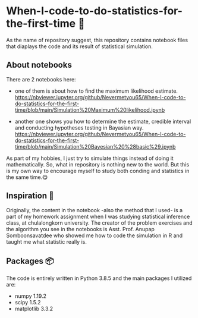 # When-I-code-to-do-statistics-for-the-first-time :zany_face:
As the name of repository suggest, this repository contains notebook files that diaplays the code and its result of statistical simulation.

## About notebooks
There are 2 notebooks here:
- one of them is about how to find the maximum likelihood estimate.
https://nbviewer.jupyter.org/github/Nevermetyou65/When-I-code-to-do-statistics-for-the-first-time/blob/main/Simulation%20Maximum%20likelihood.ipynb

- another one shows you how to determine the estimate, credible interval and conducting hypotheses testing in Bayasian way.
https://nbviewer.jupyter.org/github/Nevermetyou65/When-I-code-to-do-statistics-for-the-first-time/blob/main/Simulation%20Bayesian%20%28basic%29.ipynb


As part of my hobbies, I just try to simulate things instead of doing it mathematically. So, what in repository is nothing new to the world. But this is my own way to encourage myself to study both conding and statistics in the same time.:yum:

## Inspiration :stars:
Originally, the content in the notebook -also the method that I used- is a part of my homework assignment when I was studying statistical inference class, at chulalongkorn university.
The creator of the problem exercises and the algorithm you see in the notebooks is Asst. Prof. Anupap Somboonsavatdee who showed me how to code the simulation in R and taught me what statistic really is.

## Packages :package:
The code is entirely written in Python 3.8.5 and the main packages I utilized are:
- numpy 1.19.2
- scipy 1.5.2
- matplotlib 3.3.2



